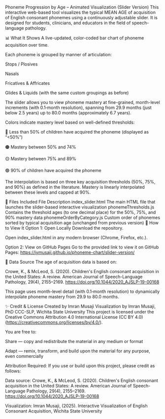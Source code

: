 Phoneme Progression by Age – Animated Visualization (Slider Version)
This interactive web-based tool visualizes the typical MEAN AGE of acquisition of English consonant phonemes using a continuously adjustable slider. It is designed for students, clinicians, and educators in the field of speech-language pathology.

📊 What It Shows
A live-updated, color-coded bar chart of phoneme acquisition over time.

Each phoneme is grouped by manner of articulation:

Stops / Plosives

Nasals

Fricatives & Affricates

Glides & Liquids (with the same custom groupings as before)

The slider allows you to view phoneme mastery at fine-grained, month-level increments (with 0.1‑month resolution), spanning from 29.9 months (just below 2.5 years) up to 80.0 months (approximately 6.7 years).

Colors indicate mastery level based on well-defined thresholds:

🔴 Less than 50% of children have acquired the phoneme (displayed as “<50%”)

🟠 Mastery between 50% and 74%

🟡 Mastery between 75% and 89%

🟢 90% of children have acquired the phoneme

The interpolation is based on three key acquisition thresholds (50%, 75%, and 90%) as defined in the literature. Mastery is linearly interpolated between these levels and capped at 90%.

📁 Files Included
File	Description
index_slider.html	The main HTML file that launches the slider-based interactive visualization
phonemeThresholds.js	Contains the threshold ages (to one decimal place) for the 50%, 75%, and 90% mastery data
phonemeOrderByCategory.js	Custom order of phonemes sorted by typical acquisition age (unchanged from previous version)
🚀 How to View It
Option 1: Open Locally
Download the repository.

Open index_slider.html in any modern browser (Chrome, Firefox, etc.).

Option 2: View on GitHub Pages
Go to the provided link to view it on GitHub Pages:
https://iymusaji.github.io/phoneme-chart/slider-version/

🧠 Data Source
The age of acquisition data is based on:

Crowe, K., & McLeod, S. (2020). Children's English consonant acquisition in the United States: A review. American Journal of Speech-Language Pathology, 29(4), 2155–2169. https://doi.org/10.1044/2020_AJSLP-19-00168

This page uses month-level detail (with 0.1‑month resolution) to dynamically interpolate phoneme mastery from 29.9 to 80.0 months.

✨ Credit & License
Created by Imran Musaji
Visualization by Imran Musaji, PhD CCC-SLP, Wichita State University
This project is licensed under the Creative Commons Attribution 4.0 International License (CC BY 4.0) (https://creativecommons.org/licenses/by/4.0/).

You are free to:

Share — copy and redistribute the material in any medium or format

Adapt — remix, transform, and build upon the material for any purpose, even commercially

Attribution Required:
If you use or build upon this project, please credit as follows:

Data source: Crowe, K., & McLeod, S. (2020). Children's English consonant acquisition in the United States: A review. American Journal of Speech-Language Pathology, 29(4), 2155–2169. https://doi.org/10.1044/2020_AJSLP-19-00168

Visualization: Imran Musaji, (2025). Interactive Visualization of English Consonant Acquisition, Wichita State University

